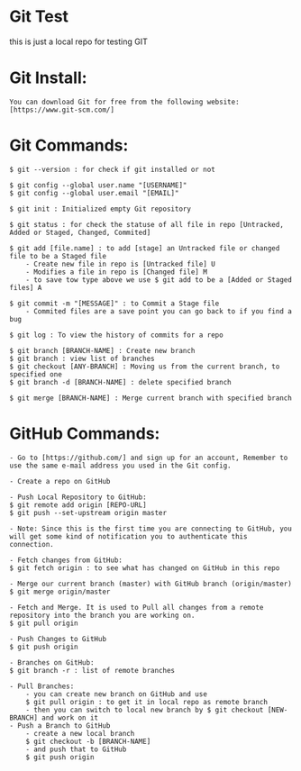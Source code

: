 # Git Test

this is just a local repo for testing GIT

# Git Install:

    You can download Git for free from the following website: [https://www.git-scm.com/]

# Git Commands:

    $ git --version : for check if git installed or not

    $ git config --global user.name "[USERNAME]"
    $ git config --global user.email "[EMAIL]"

    $ git init : Initialized empty Git repository

    $ git status : for check the statuse of all file in repo [Untracked, Added or Staged, Changed, Commited]

    $ git add [file.name] : to add [stage] an Untracked file or changed file to be a Staged file
        - Create new file in repo is [Untracked file] U
        - Modifies a file in repo is [Changed file] M
        - to save tow type above we use $ git add to be a [Added or Staged files] A

    $ git commit -m "[MESSAGE]" : to Commit a Stage file
        - Commited files are a save point you can go back to if you find a bug

    $ git log : To view the history of commits for a repo

    $ git branch [BRANCH-NAME] : Create new branch
    $ git branch : view list of branches
    $ git checkout [ANY-BRANCH] : Moving us from the current branch, to specified one
    $ git branch -d [BRANCH-NAME] : delete specified branch

    $ git merge [BRANCH-NAME] : Merge current branch with specified branch

# GitHub Commands:

    - Go to [https://github.com/] and sign up for an account, Remember to use the same e-mail address you used in the Git config.

    - Create a repo on GitHub

    - Push Local Repository to GitHub:
    $ git remote add origin [REPO-URL]
    $ git push --set-upstream origin master

    - Note: Since this is the first time you are connecting to GitHub, you will get some kind of notification you to authenticate this connection.

    - Fetch changes from GitHub:
    $ git fetch origin : to see what has changed on GitHub in this repo

    - Merge our current branch (master) with GitHub branch (origin/master)
    $ git merge origin/master

    - Fetch and Merge. It is used to Pull all changes from a remote repository into the branch you are working on.
    $ git pull origin

    - Push Changes to GitHub
    $ git push origin

    - Branches on GitHub:
    $ git branch -r : list of remote branches

    - Pull Branches:
        - you can create new branch on GitHub and use
        $ git pull origin : to get it in local repo as remote branch
        - then you can switch to local new branch by $ git checkout [NEW-BRANCH] and work on it
    - Push a Branch to GitHub
        - create a new local branch
        $ git checkout -b [BRANCH-NAME]
        - and push that to GitHub
        $ git push origin
